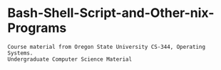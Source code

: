 # Bash-Shell-Script-and-Other-nix-Programs
    Course material from Oregon State University CS-344, Operating Systems.
    Undergraduate Computer Science Material
    
  
